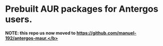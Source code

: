 # Prebuilt AUR packages for Antergos users.
<b>NOTE: this repo us now moved to https://github.com/manuel-192/antergos-maur.</b>
